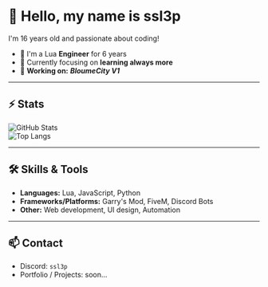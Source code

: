 # 👋 Hello, my name is ssl3p

I'm 16 years old and passionate about coding!  

- 🔭 I'm a Lua **Engineer** for 6 years  
- 🌱 Currently focusing on **learning always more**  
- 🔩 **Working on:** ***BloumeCity V1***  

---

## ⚡ Stats

![GitHub Stats](https://github-readme-stats.vercel.app/api?username=ssl3p&show_icons=true&theme=radical)  
![Top Langs](https://github-readme-stats.vercel.app/api/top-langs/?username=ssl3p&layout=compact&theme=radical)

---

## 🛠️ Skills & Tools

- **Languages:** Lua, JavaScript, Python  
- **Frameworks/Platforms:** Garry's Mod, FiveM, Discord Bots  
- **Other:** Web development, UI design, Automation  

---

## 📫 Contact

- Discord: `ssl3p`   
- Portfolio / Projects: soon...


<!---
Sleep is a ✨ special ✨ repository because its `README.md` (this file) appears on your GitHub profile.
You can click the Preview link to take a look at your changes.
--->
